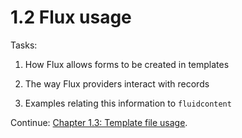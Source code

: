 1.2 Flux usage
==============

Tasks:

1. How Flux allows forms to be created in templates

2. The way Flux providers interact with records

3. Examples relating this information to `fluidcontent`

Continue: [Chapter 1.3: Template file usage](1.3.TemplateFileUsage.md).
